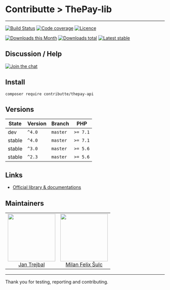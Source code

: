 # Contributte > ThePay-lib

-----

[![Build Status](https://img.shields.io/travis/contributte/thepay-api.svg?style=flat-square)](https://travis-ci.org/contributte/thepay-api)
[![Code coverage](https://img.shields.io/coveralls/contributte/thepay-api.svg?style=flat-square)](https://coveralls.io/r/contributte/thepay-api)
[![Licence](https://img.shields.io/packagist/l/contributte/thepay-api.svg?style=flat-square)](https://packagist.org/packages/contributte/thepay-api)

[![Downloads this Month](https://img.shields.io/packagist/dm/contributte/thepay-api.svg?style=flat-square)](https://packagist.org/packages/contributte/thepay-api)
[![Downloads total](https://img.shields.io/packagist/dt/contributte/thepay-api.svg?style=flat-square)](https://packagist.org/packages/contributte/thepay-api)
[![Latest stable](https://img.shields.io/packagist/v/contributte/thepay-api.svg?style=flat-square)](https://packagist.org/packages/contributte/thepay-api)

## Discussion / Help

[![Join the chat](https://img.shields.io/gitter/room/contributte/thepay-api.svg?style=flat-square)](http://bit.ly/ctteg)

## Install

```
composer require contributte/thepay-api
```

## Versions

| State       | Version | Branch   | PHP      |
|-------------|---------|----------|----------|
| dev         | `^4.0`  | `master` | `>= 7.1` |
| stable      | `^4.0`  | `master` | `>= 7.1` |
| stable      | `^3.0`  | `master` | `>= 5.6` |
| stable      | `^2.3`  | `master` | `>= 5.6` |

## Links

- [Official library & documentations](https://www.thepay.cz/ke-stazeni/)

## Maintainers

<table>
  <tbody>
    <tr>
      <td align="center">
        <a href="https://github.com/trejjam">
            <img width="150" height="150" src="https://avatars2.githubusercontent.com/u/3594540?s=460&v=4">
        </a>
        </br>
        <a href="https://github.com/trejjam">Jan Trejbal</a>
      </td>
      <td align="center">
        <a href="https://github.com/f3l1x">
            <img width="150" height="150" src="https://avatars2.githubusercontent.com/u/538058?v=3&s=150">
        </a>
        </br>
        <a href="https://github.com/f3l1x">Milan Felix Šulc</a>
      </td>
    </tr>
  <tbody>
</table>

-----

Thank you for testing, reporting and contributing.

